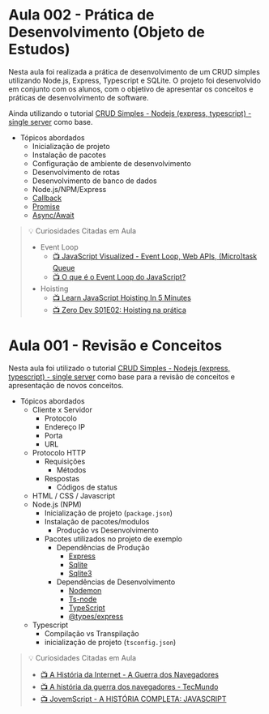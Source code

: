 # Aula 002 - Prática de Desenvolvimento (Objeto de Estudos)

Nesta aula foi realizada a prática de desenvolvimento de um CRUD simples utilizando Node.js, Express, Typescript e SQLite. O projeto foi desenvolvido em conjunto com os alunos, com o objetivo de apresentar os conceitos e práticas de desenvolvimento de software.

Ainda utilizando o tutorial [CRUD Simples - Nodejs (express, typescript) - single server](../tutorial/crud-simples-monoservidor-nodejs-typescript-express-sqlite.md) como base.

- Tópicos abordados
  - Inicialização de projeto
  - Instalação de pacotes
  - Configuração de ambiente de desenvolvimento
  - Desenvolvimento de rotas
  - Desenvolvimento de banco de dados
  - Node.js/NPM/Express
  - [Callback](https://developer.mozilla.org/pt-BR/docs/Glossary/Callback_function)
  - [Promise](https://developer.mozilla.org/pt-BR/docs/Web/JavaScript/Reference/Global_Objects/Promise)
  - [Async/Await](https://developer.mozilla.org/pt-BR/docs/Web/JavaScript/Reference/Statements/async_function)

> 💡 Curiosidades Citadas em Aula
> 
> - Event Loop
>   - [📺 JavaScript Visualized - Event Loop, Web APIs, (Micro)task Queue](https://www.youtube.com/watch?v=eiC58R16hb8) 
>   - [📺 O que é o Event Loop do JavaScript?](https://www.youtube.com/watch?v=8aGhZQkoFbQ)
> - Hoisting 
>   - [📺 Learn JavaScript Hoisting In 5 Minutes](https://www.youtube.com/watch?v=EvfRXyKa_GI) 
>   - [📺 Zero Dev S01E02: Hoisting na prática](https://www.youtube.com/watch?v=q-iKinPQks4)

# Aula 001 - Revisão e Conceitos

Nesta aula foi utilizado o tutorial [CRUD Simples - Nodejs (express, typescript) - single server](../tutorial/crud-simples-monoservidor-nodejs-typescript-express-sqlite.md) como base para a revisão de conceitos e apresentação de novos conceitos.

- Tópicos abordados
  - Cliente x Servidor
    - Protocolo
    - Endereço IP
    - Porta
    - URL
  - Protocolo HTTP
    - Requisições
      - Métodos
    - Respostas
      - Códigos de status
  - HTML / CSS / Javascript
  - Node.js (NPM)
    - Inicialização de projeto (`package.json`)
    - Instalação de pacotes/modulos
      - Produção vs Desenvolvimento
    - Pacotes utilizados no projeto de exemplo
      - Dependências de Produção
        - [Express](https://npmjs.com/package/express)
        - [Sqlite](https://npmjs.com/package/sqlite)
        - [Sqlite3](https://npmjs.com/package/sqlite3)
      - Dependências de Desenvolvimento
        - [Nodemon](https://npmjs.com/package/nodemon)
        - [Ts-node](https://npmjs.com/package/ts-node)
        - [TypeScript](https://npmjs.com/package/typescript)
        - [@types/express](https://npmjs.com/package/@types/express)
  - Typescript
    - Compilação vs Transpilação
    - inicialização de projeto (`tsconfig.json`)

> 💡 Curiosidades Citadas em Aula
> - [📺 A História da Internet - A Guerra dos Navegadores](https://www.youtube.com/watch?v=_TW45Wctsmg) 
> - [📺 A história da guerra dos navegadores - TecMundo](https://www.youtube.com/watch?v=3yTDZTKwj-o) 
> - [📺 JovemScript - A HISTÓRIA COMPLETA: JAVASCRIPT](https://www.youtube.com/watch?v=QM83eQ7Kpbg)